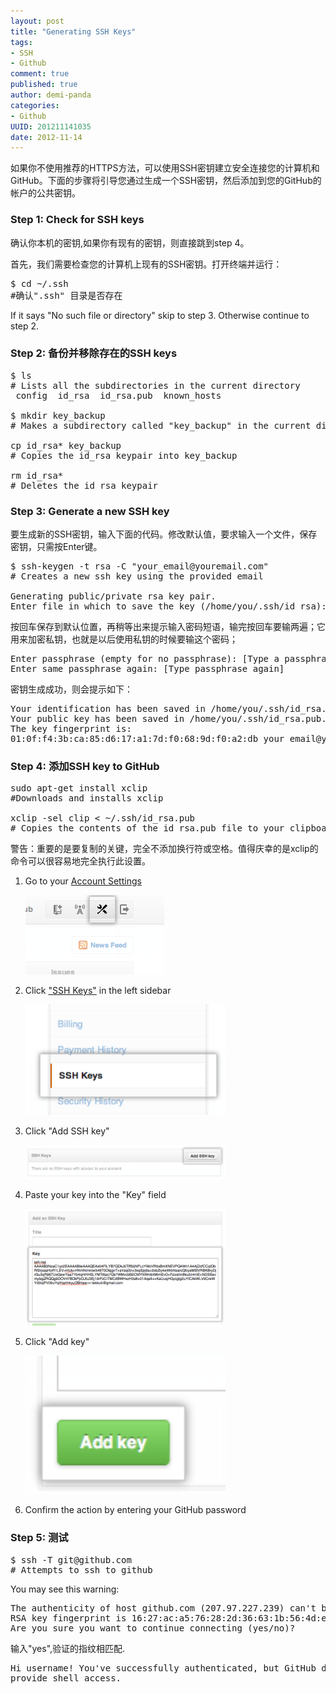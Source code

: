 ```yaml
---
layout: post
title: "Generating SSH Keys"
tags: 
- SSH
- Github
comment: true
published: true
author: demi-panda
categories:
- Github
UUID: 201211141035
date: 2012-11-14
---
```


如果你不使用推荐的HTTPS方法，可以使用SSH密钥建立安全连接您的计算机和GitHub。下面的步骤将引导您通过生成一个SSH密钥，然后添加到您的GitHub的帐户的公共密钥。

### Step 1: Check for SSH keys
确认你本机的密钥,如果你有现有的密钥，则直接跳到step 4。

首先，我们需要检查您的计算机上现有的SSH密钥。打开终端并运行：
<pre id="bash">
$ cd ~/.ssh
#确认".ssh" 目录是否存在
</pre>
If it says "No such file or directory" skip to step 3. Otherwise continue to step 2.

### Step 2: 备份并移除存在的SSH keys
<pre id="bash">
$ ls
# Lists all the subdirectories in the current directory
 config  id_rsa  id_rsa.pub  known_hosts

$ mkdir key_backup
# Makes a subdirectory called "key_backup" in the current directory

cp id_rsa* key_backup
# Copies the id_rsa keypair into key_backup

rm id_rsa*
# Deletes the id_rsa keypair
</pre>

### Step 3: Generate a new SSH key
要生成新的SSH密钥，输入下面的代码。修改默认值，要求输入一个文件，保存密钥，只需按Enter键。
<pre id="bash">
$ ssh-keygen -t rsa -C "your_email@youremail.com"
# Creates a new ssh key using the provided email

Generating public/private rsa key pair.
Enter file in which to save the key (/home/you/.ssh/id_rsa):
</pre>
按回车保存到默认位置，再稍等出来提示输入密码短语，输完按回车要输两遍；它用来加密私钥，也就是以后使用私钥的时候要输这个密码；
<pre id="bash">
Enter passphrase (empty for no passphrase): [Type a passphrase]
Enter same passphrase again: [Type passphrase again]
</pre>
密钥生成成功，则会提示如下：
<pre id="bash">
Your identification has been saved in /home/you/.ssh/id_rsa.
Your public key has been saved in /home/you/.ssh/id_rsa.pub.
The key fingerprint is:
01:0f:f4:3b:ca:85:d6:17:a1:7d:f0:68:9d:f0:a2:db your_email@youremail.com
</pre>

### Step 4: 添加SSH key to GitHub
<pre id="bash">
sudo apt-get install xclip
#Downloads and installs xclip

xclip -sel clip < ~/.ssh/id_rsa.pub
# Copies the contents of the id_rsa.pub file to your clipboard
</pre>
警告：重要的是要复制的关键，完全不添加换行符或空格。值得庆幸的是xclip的命令可以很容易地完全执行此设置。

<ol>
<li>Go to your <a href="https://github.com/settings">Account Settings</a>
<p>
<img src="/media/pub/github/userbar-account-settings.png"  alt="">
</p>
</li>
<li>Click <a href="https://github.com/settings/ssh">&quot;SSH Keys&quot;</a> in the left sidebar
<p><img src="/media/pub/github/settings-sidebar-ssh-keys.png" width="320px" alt=""></p>
</li>
<li>Click &quot;Add SSH key&quot;
<p><img src="/media/pub/github/ssh-add-ssh-key.png" width="320px" alt=""></p></li>
<li>Paste your key into the &quot;Key&quot; field
<p><img src="/media/pub/github/ssh-key-paste.png" width="320px" alt=""></p></li>
<li>Click &quot;Add key&quot;
<p><img src="/media/pub/github/ssh-add-key.png" width="320px" alt=""></p></li>
<li>Confirm the action by entering your GitHub password</li>
</ol>

### Step 5: 测试
<pre id="bash">
$ ssh -T git@github.com
# Attempts to ssh to github
</pre>

You may see this warning:
<pre id="bash">
The authenticity of host github.com (207.97.227.239) can't be established.
RSA key fingerprint is 16:27:ac:a5:76:28:2d:36:63:1b:56:4d:eb:df:a6:48.
Are you sure you want to continue connecting (yes/no)?
</pre>

输入"yes",验证的指纹相匹配.
<pre id="bash">
Hi username! You've successfully authenticated, but GitHub does not
provide shell access.
</pre>
